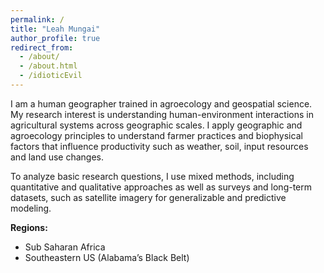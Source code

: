 ```yaml
---
permalink: /
title: "Leah Mungai"
author_profile: true
redirect_from: 
  - /about/
  - /about.html
  - /idioticEvil
---
```

I am a human geographer trained in agroecology and geospatial science. My research interest is understanding human-environment interactions in agricultural systems across geographic scales. I apply geographic and agroecology principles to understand farmer practices and biophysical factors that influence productivity such as weather, soil, input resources and land use changes.

To analyze basic research questions, I use mixed methods, including quantitative and qualitative approaches as well as surveys and long-term datasets, such as satellite imagery for generalizable and predictive modeling.

**Regions:** 
- Sub Saharan Africa
- Southeastern US (Alabama’s Black Belt)
